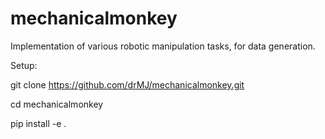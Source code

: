 # mechanicalmonkey
Implementation of various robotic manipulation tasks, for data generation.

Setup:

git clone https://github.com/drMJ/mechanicalmonkey.git

cd mechanicalmonkey

pip install -e .
